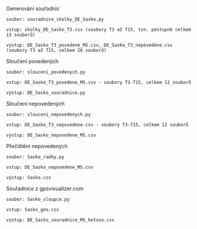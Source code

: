 Generování souřadnic

    soubor: souradnice_skolky_DE_Sasko.py
    
    vstup: skolky_DE_Sasko_T3.csv (soubory T3 až T15, tzn. postupně celkem 13 souborů)
    
    výstup: DE_Sasko_T3_povedene_MS.csv, DE_Sasko_T3_nepovedene.csv (soubory T3 až T15, celkem 26 souborů)
		
Sloučení povedených

    soubor: slouceni_povedenych.py
    
    vstup: DE_Sasko_T3_povedene_MS.csv - soubory T3-T15, celkem 12 souborů
    
    výstup: DE_Sasko_souradnice.py

		
Sloučení nepovedených

    soubor: slouceni_nepovedenych.py

    vstup: DE_Sasko_T3_nepovedene.csv - soubory T3-T15, celkem 12 souborů

    výstup: DE_Sasko_nepovedene_MS.csv

Přečištění nepovedených

    soubor: Sasko_radky.py
    
    vstup: DE_Sasko_nepovedene_MS.csv
    
    výstup: Sasko.csv

Souřadnice z gpsvisualizer.com

    soubor: Sasko_sloupce.py
    
    vstup: Sasko_geo.csv
    
    výstup: DE_Sasko_souradnice_MS_hotovo.csv
